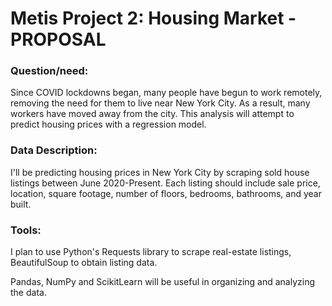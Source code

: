 # Metis Project 2: Housing Market - PROPOSAL
 
### Question/need:
Since COVID lockdowns began, many people have begun to work remotely, removing the need for them to live near New York City. As a result, many workers have moved away from the city. This analysis will attempt to predict housing prices with a regression model.

### Data Description:
I'll be predicting housing prices in New York City by scraping sold house listings between June 2020-Present. Each listing should include sale price, location, square footage, number of floors, bedrooms, bathrooms, and year built.



### Tools:
I plan to use Python's Requests library to scrape real-estate listings, BeautifulSoup to obtain listing data.

Pandas, NumPy and ScikitLearn will be useful in organizing and analyzing the data.

